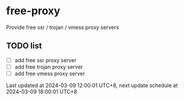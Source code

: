 
# free-proxy
Provide free ssr / trojan / vmess proxy servers


## TODO list
- [ ] add free ssr proxy server
- [ ] add free trojan proxy server
- [ ] add free vmess proxy server

Last updated at 2024-03-09 12:00:01 UTC+8, next update schedule at 2024-03-09 18:00:01 UTC+8

